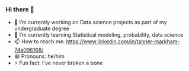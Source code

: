 ### Hi there 👋

<!--
**tdmarkham00/tdmarkham00** is a ✨ _special_ ✨ repository because its `README.md` (this file) appears on your GitHub profile.

Here are some ideas to get you started:-->

- 🔭 I’m currently working on Data science projects as part of my undergraduate degree
- 🌱 I’m currently learning Statistical modeling, probability, data science
- 📫 How to reach me: https://www.linkedin.com/in/tanner-markham-74a096168/
- 😄 Pronouns: he/him
- ⚡ Fun fact: I've never broken a bone

